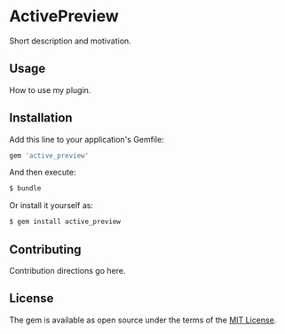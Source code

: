 # ActivePreview
Short description and motivation.

## Usage
How to use my plugin.

## Installation
Add this line to your application's Gemfile:

```ruby
gem 'active_preview'
```

And then execute:
```bash
$ bundle
```

Or install it yourself as:
```bash
$ gem install active_preview
```

## Contributing
Contribution directions go here.

## License
The gem is available as open source under the terms of the [MIT License](http://opensource.org/licenses/MIT).
